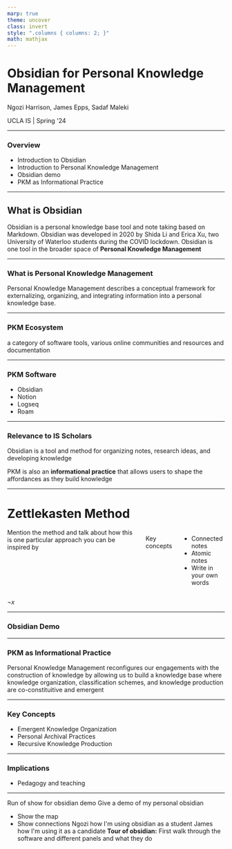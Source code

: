 ```yaml
---
marp: true
theme: uncover
class: invert
style: ".columns { columns: 2; }"
math: mathjax
---
```


# Obsidian for Personal Knowledge Management

Ngozi Harrison, James Epps, Sadaf Maleki

UCLA IS | Spring '24 

---
### Overview
- Introduction to Obsidian 
- Introduction to Personal Knowledge Management
- Obsidian demo
- PKM as Informational Practice
---
## What is Obsidian
Obsidian is a personal knowledge base tool and note taking based on Markdown. Obsidian was developed in 2020 by Shida Li and Erica Xu, two University of Waterloo students during the COVID lockdown. Obsidian is one tool in the broader space of **Personal Knowledge Management**

---
### What is Personal Knowledge Management


Personal Knowledge Management describes a conceptual framework for externalizing, organizing, and integrating information into a personal knowledge base. 


---
### PKM Ecosystem
a category of software tools, various online communities and resources and documentation 

---
### PKM Software
- Obsidian
- Notion
- Logseq
- Roam

---
### Relevance to IS Scholars


Obsidian is a tool and method for organizing notes, research ideas, and developing knowledge

PKM is also an **informational practice** that allows users to shape the affordances as they build knowledge

---
# Zettlekasten Method
<div class = "columns">
Mention the method and talk about how this is one particular approach you can be inspired by

Key concepts
- Connected notes
- Atomic notes
- Write in your own words
</div>

$\lnot x$ 

---

### Obsidian Demo

---
### PKM as Informational Practice
Personal Knowledge Management reconfigures our engagements with the construction of knowledge by allowing us to build a knowledge base where knowledge organization, classification schemes, and knowledge production are co-constituitive and emergent

---
### Key Concepts
- Emergent Knowledge Organization
- Personal Archival Practices
- Recursive Knowledge Production
---
### Implications
- Pedagogy and teaching

---


Run of show for obsidian demo
Give a demo of my personal obsidian
- Show the map
- Show connections 
Ngozi how I'm using obsidian as a student
James how I'm using it as a candidate
**Tour of obsidian:** First walk through the software and different panels and what they do

